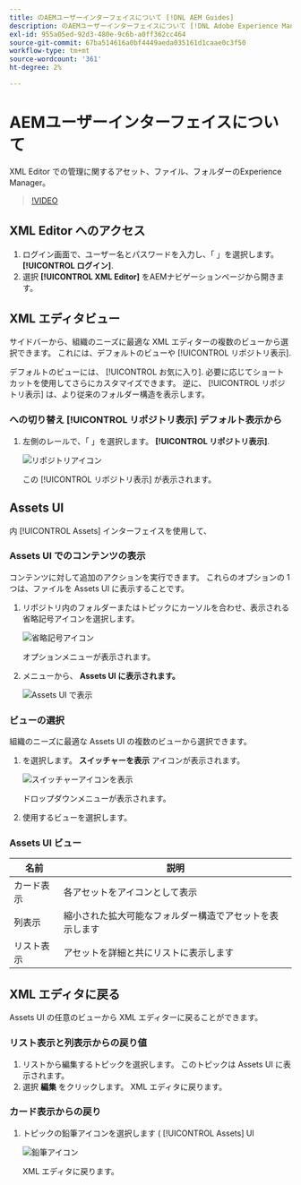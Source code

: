 ```yaml
---
title: のAEMユーザーインターフェイスについて [!DNL AEM Guides]
description: のAEMユーザーインターフェイスについて [!DNL Adobe Experience Manager Guides]
exl-id: 955a05ed-92d3-480e-9c6b-a0ff362cc464
source-git-commit: 67ba514616a0bf4449aeda035161d1caae0c3f50
workflow-type: tm+mt
source-wordcount: '361'
ht-degree: 2%

---
```


# AEMユーザーインターフェイスについて

XML Editor での管理に関するアセット、ファイル、フォルダーのExperience Manager。

>[!VIDEO](https://video.tv.adobe.com/v/336659?quality=12&learn=on)

## XML Editor へのアクセス

1. ログイン画面で、ユーザー名とパスワードを入力し、「 」を選択します。 **[!UICONTROL ログイン]**.
1. 選択 **[!UICONTROL XML Editor]** をAEMナビゲーションページから開きます。

## XML エディタビュー

サイドバーから、組織のニーズに最適な XML エディターの複数のビューから選択できます。 これには、デフォルトのビューや [!UICONTROL リポジトリ表示].

デフォルトのビューには、 [!UICONTROL お気に入り]. 必要に応じてショートカットを使用してさらにカスタマイズできます。 逆に、 [!UICONTROL リポジトリ表示] は、より従来のフォルダー構造を表示します。

### への切り替え [!UICONTROL リポジトリ表示] デフォルト表示から

1. 左側のレールで、「 」を選択します。 **[!UICONTROL リポジトリ表示]**.

   ![リポジトリアイコン](images/common/repository-icon.png)

   この [!UICONTROL リポジトリ表示] が表示されます。

## Assets UI

内 [!UICONTROL Assets] インターフェイスを使用して、

### Assets UI でのコンテンツの表示

コンテンツに対して追加のアクションを実行できます。 これらのオプションの 1 つは、ファイルを Assets UI に表示することです。

1. リポジトリ内のフォルダーまたはトピックにカーソルを合わせ、表示される省略記号アイコンを選択します。

   ![省略記号アイコン](images/lesson-2/options-menu-with-markings.png)

   オプションメニューが表示されます。

1. メニューから、 **Assets UI に表示されます。**

   ![Assets UI で表示](images/lesson-2/assets-ui.png)


### ビューの選択

組織のニーズに最適な Assets UI の複数のビューから選択できます。

1. を選択します。 **スイッチャーを表示** アイコンが表示されます。

   ![スイッチャーアイコンを表示](images/lesson-2/view-switcher.png)

   ドロップダウンメニューが表示されます。

1. 使用するビューを選択します。

### Assets UI ビュー

| 名前 | 説明 |
| --- | --- |
| カード表示 | 各アセットをアイコンとして表示 |
| 列表示 | 縮小された拡大可能なフォルダー構造でアセットを表示します |
| リスト表示 | アセットを詳細と共にリストに表示します |

## XML エディタに戻る

Assets UI の任意のビューから XML エディターに戻ることができます。

### リスト表示と列表示からの戻り値

1. リストから編集するトピックを選択します。
このトピックは Assets UI に表示されます。
1. 選択 **編集** をクリックします。
XML エディタに戻ります。

### カード表示からの戻り

1. トピックの鉛筆アイコンを選択します ( [!UICONTROL Assets] UI

   ![鉛筆アイコン](images/lesson-2/return-card-view.png)

   XML エディタに戻ります。
